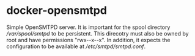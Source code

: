 # docker-opensmtpd
Simple OpenSMTPD server. It is important for the spool directory */var/spool/smtpd* to be persistent. This direcotry must also be owned by root and have permissions "rwx--x--x". In addition, it expects the configuration to be available at */etc/smtpd/smtpd.conf*.

